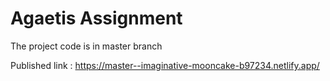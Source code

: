 # Agaetis Assignment

The project code is in master branch

Published link : https://master--imaginative-mooncake-b97234.netlify.app/
